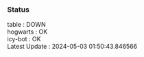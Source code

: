 ### Status


table : DOWN  
hogwarts : OK  
icy-bot : OK  
Latest Update : 2024-05-03 01:50:43.846566
